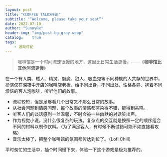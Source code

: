 ```yaml
---
layout: post
title: "《COFFEE TALK》评论"
subtitle: "“Welcome, please take your seat”"
date: 2022-07-10
author: "SunnyRx"
header-img: "img/post-bg-gray.webp"
catalog:	true
tags:
    - 游戏评论
---
```


> 咖啡馆是一个时间流速很慢的地方，这里比日常生活更慢。——《**咖啡馆比其他河流更慢**》

在一个有人类、矮人、精灵、魅魔、狼人、吸血鬼等不同种族的人共存的世界中，扮演仅在深夜中开店的咖啡店老板，给不同出身、不同出处、性格各异、抱着不同烦恼的客人泡咖啡，听听他们的故事。

- 流程较短，但是足够看几个日常又不那么日常的故事。
- 从社会问题到情感问题，每个故事的情感都渲染得不错，能得到共鸣。
- 听客人们的谈话感到一丝温馨，不时会被一些幽默的对话笑出声。
- 作为视觉小说，没什么很复杂的玩法。复杂点的交互就是按照一定的顺序组合不同的材料以制作饮料。（为了满足客人，有时候不断试错可能不如直接看攻略）
- 音乐太棒了，把整个咖啡馆的氛围都传达到位了。（Lofi Chill）

平时匆忙的生活中，抽个时间慢下来，体验一下这个游戏是极为推荐的。
